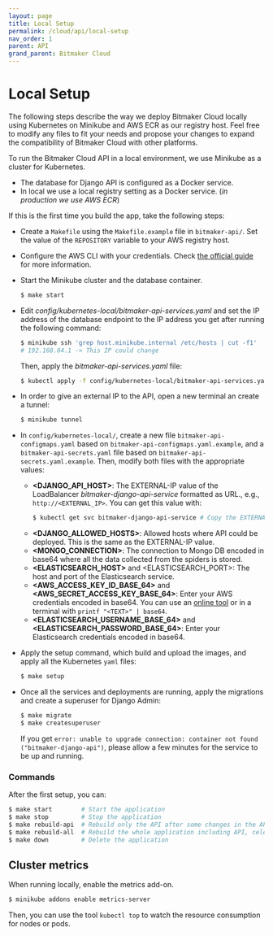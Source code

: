 ```yaml
---
layout: page
title: Local Setup
permalink: /cloud/api/local-setup
nav_order: 1
parent: API
grand_parent: Bitmaker Cloud
---
```


# Local Setup
The following steps describe the way we deploy Bitmaker Cloud locally using Kubernetes
on Minikube and AWS ECR as our registry host. Feel free to modify any files
to fit your needs and propose your changes to expand the compatibility of Bitmaker Cloud
with other platforms.

To run the Bitmaker Cloud API in a local environment, we use Minikube as a cluster for Kubernetes. 
- The database for Django API is configured as a Docker service.
- In local we use a local registry setting as a Docker service. (*in production we use AWS ECR*)

If this is the first time you build the app, take the following steps:

- Create a `Makefile` using the `Makefile.example` file in `bitmaker-api/`. Set the value of
  the `REPOSITORY` variable to your AWS registry host.

- Configure the AWS CLI with your credentials. Check [the official guide](https://docs.aws.amazon.com/cli/latest/userguide/cli-configure-quickstart.html) for more information.

- Start the Minikube cluster and the database container.
  ```bash
  $ make start
  ```

- Edit _config/kubernetes-local/bitmaker-api-services.yaml_ and set the IP address of the database endpoint to the IP address you get after running the following command:
  ```bash
  $ minikube ssh 'grep host.minikube.internal /etc/hosts | cut -f1'
  # 192.168.64.1 -> This IP could change
  ```
  Then, apply the _bitmaker-api-services.yaml_ file:
  ```bash
  $ kubectl apply -f config/kubernetes-local/bitmaker-api-services.yaml
  ```
  
- In order to give an external IP to the API, open a new terminal an create a tunnel:
  ```bash
  $ minikube tunnel
  ```

- In `config/kubernetes-local/`, create a new file `bitmaker-api-configmaps.yaml` based on `bitmaker-api-configmaps.yaml.example`,
  and a `bitmaker-api-secrets.yaml` file based on `bitmaker-api-secrets.yaml.example`.
  Then, modify both files with the appropriate values:
  - **\<DJANGO_API_HOST\>**: The EXTERNAL-IP value of the LoadBalancer _bitmaker-django-api-service_ formatted as URL., e.g., `http://<EXTERNAL_IP>`. You can get this value with:
	```bash
	$ kubectl get svc bitmaker-django-api-service # Copy the EXTERNAL-IP
	```
  - **\<DJANGO_ALLOWED_HOSTS\>**: Allowed hosts where API could be deployed. This is the same as the EXTERNAL-IP value.
  - **\<MONGO_CONNECTION\>**: The connection to Mongo DB encoded in base64 where all the data collected from the spiders is stored.
  - **\<ELASTICSEARCH_HOST\>** and <ELASTICSEARCH_PORT\>: The host and port of the Elasticsearch service.
  - **\<AWS_ACCESS_KEY_ID_BASE_64\>** and **<AWS_SECRET_ACCESS_KEY_BASE_64\>**: Enter your AWS credentials encoded in base64.
            You can use an [online tool](https://www.base64encode.org/) or in a terminal with `printf "<TEXT>" | base64`.
  - **\<ELASTICSEARCH_USERNAME_BASE_64\>** and **<ELASTICSEARCH_PASSWORD_BASE_64\>**: Enter your Elasticsearch credentials encoded in base64.

- Apply the setup command, which build and upload the images, and apply all the Kubernetes `yaml` files:
  ```bash
  $ make setup
  ```

- Once all the services and deployments are running, apply the migrations and create a superuser for Django Admin:
  ```bash
  $ make migrate
  $ make createsuperuser
  ```
  If you get `error: unable to upgrade connection: container not found ("bitmaker-django-api")`, please allow a few minutes
  for the service to be up and running.

### Commands

After the first setup, you can:
```bash
$ make start        # Start the application
$ make stop         # Stop the application
$ make rebuild-api  # Rebuild only the API after some changes in the API
$ make rebuild-all  # Rebuild the whole application including API, celery beat & worker, and redis
$ make down         # Delete the application
```

## Cluster metrics

When running locally, enable the metrics add-on.
```bash
$ minikube addons enable metrics-server
```

Then, you can use the tool `kubectl top` to watch the resource consumption for nodes or pods.
